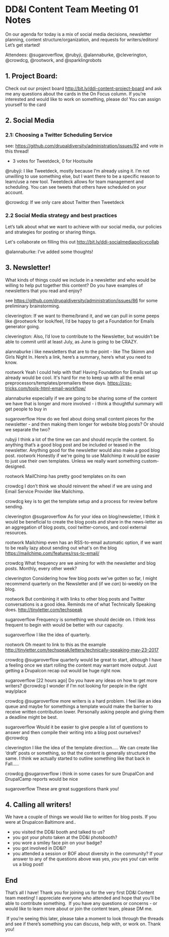 # DD&I Content Team Meeting 01 Notes
On our agenda for today is a mix of social media decisions, newsletter planning, content structure/organization, and requests for writers/editors! Let’s get started!

Attendees: @sugaroverflow, @rubyji, @alannaburke, @cleverington, @crowdcg, @rootwork, and @sparklingrobots

## 1. Project Board:
Check out our project board http://bit.ly/ddi-content-project-board and ask me any questions about the cards in the On Focus column. If you’re interested and would like to work on something, please do! You can assign yourself to the card

## 2. Social Media

### 2.1: Choosing a Twitter Scheduling Service
see: https://github.com/drupaldiversity/administration/issues/92
and vote in this thread!
  - 3 votes for Tweetdeck, 0 for Hootsuite

  @rubyji: I like Tweetdeck, mostly because I’m already using it. I’m not unwilling to use something else, but I want there to be a specific reason to learn/use a new tool. Tweetdeck allows for team management and scheduling. You can see tweets that others have scheduled on your account.

  @crowdcg: If we only care about Twitter then Tweetdeck

### 2.2 Social Media strategy and best practices
Let’s talk about what we want to achieve with our social media, our policies and strategies for posting or sharing things.

Let's collaborate on filling this out http://bit.ly/ddi-socialmediapolicycollab

@alannaburke: I’ve added some thoughts!

## 3. Newsletter!
What kinds of things could we include in a newsletter and who would be willing to help put together this content? Do you have examples of newsletters that you read and enjoy?

see https://github.com/drupaldiversity/administration/issues/86 for some preliminary brainstorming.

cleverington:
If we want to theme/brand it, and we can pull in some peeps like @rootwork for look/feel, I’d be happy to get a Foundation for Emails generator going.

cleverington:
Also, I’d love to contribute to the Newsletter, but wouldn’t be able to commit until at least July, as June is going to be CRAZY.

alannaburke
i like newsletters that are to the point - like The Skimm and Girls Night In. Here’s a link, here’s a summary, here’s what you need to know.

rootwork
Yeah I could help with that! Having Foundation for Emails set up already would be cool. It's hard for me to keep up with all the email preprocessors/templates/premailers these days. https://css-tricks.com/tools-html-email-workflow/

alannaburke
especially if we are going to be sharing some of the content we have that is longer and more involved - i think a thoughtful summary will get people to buy in

sugaroverflow
How do we feel about doing small content pieces for the newsletter - and then making them longer for website blog posts? Or should we separate the two?

rubyji
I think a lot of the time we can and should recycle the content. So anything that’s a good blog post and be included or teased in the newsletter. Anything good for the newsletter would also make a good blog post.
rootwork
Honestly if we're going to use Mailchimp it would be easier to just use their own templates. Unless we really want something custom-designed.

rootwork
MailChimp has pretty good templates on its own

crowdcg
I don’t think we should reinvent the wheel if we are using and Email Service Provider like Mailchimp.

crowdcg
key is to get the template setup and a process for review before sending.

cleverington
@sugaroverflow As for your idea on blog/newsletter, I think it would be beneficial to create the blog posts and share in the news-letter as an aggregation of blog posts, cool twitter-convos, and cool external resources.


rootwork
Mailchimp even has an RSS-to-email automatic option, if we want to be really lazy about sending out what's on the blog  https://mailchimp.com/features/rss-to-email/

crowdcg
What frequency are we aiming for with the newsletter and blog posts. Monthly, every other week?


cleverington
Considering how few blog posts we’ve gotten so far, I might recommend quarterly on the Newsletter and (if we *can*) bi-weekly on the blog.

rootwork
But combining it with links to other blog posts and Twitter conversations is a good idea. Reminds me of what Technically Speaking does. http://tinyletter.com/techspeak

sugaroverflow
Frequency is something we should decide on. I think less frequent to begin with would be better with our capacity.

sugaroverflow
I like the idea of quarterly.

rootwork
Oh meant to link to this as the example http://tinyletter.com/techspeak/letters/technically-speaking-may-23-2017

crowdcg
@sugaroverflow quarterly would be great to start, although I have a feeling once we start rolling the content may warrant more output. Just getting a Drupalcon recap out would be huge right now.


sugaroverflow
[22 hours ago]
Do you have any ideas on how to get more writers? @crowdcg I wonder if I'm not looking for people in the right way/place


crowdcg
@sugaroverflow more writers is a hard problem. I feel like an idea queue and maybe for somethings a template would make the barrier to receive written contribution lower. Personally asking people and giving them a deadline might be best.

sugaroverflow
Would it be easier to give people a list of questions to answer and then compile their writing into a blog post ourselves? @crowdcg

cleverington
I like the idea of the template direction…..  We can create like ‘draft’ posts or something, so that the content is generally structured the same. I think we actually started to outline something like that back in Fall…..


crowdcg
@sugaroverflow i think in some cases for sure DrupalCon and DrupalCamp reports would be nice


sugaroverflow
These are great suggestions thank you!

## 4. Calling all writers!
We have a couple of things we would like to written for blog posts.
If you were at Drupalcon Baltimore and..
  - you visited the DD&I booth and talked to us?
  - you got your photo taken at the DD&I photobooth?
  - you wore a smiley face pin on your badge?
  - you got involved in DD&I?
  - you attended a session or BOF about diversity in the community?
If your answer to any of the questions above was yes, *you* yes you! can write us a blog post!

## End
That’s all I have! Thank you for joining us for the very first DD&I Content team meeting! I appreciate everyone who attended and hope that you’ll be able to contribute something. 
 If you have any questions or concerns - or would like to learn more about or join the content team, please DM me.
 
 If you’re seeing this later, please take a moment to look through the threads and see if there’s something you can discuss, help with, or work on. Thank you!
